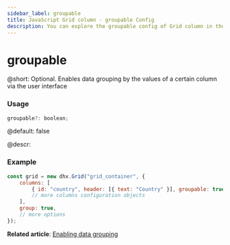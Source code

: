 ```yaml
---
sidebar_label: groupable
title: JavaScript Grid column - groupable Config 
description: You can explore the groupable config of Grid column in the documentation of the DHTMLX JavaScript UI library. Browse developer guides and API reference, try out code examples and live demos, and download a free 30-day evaluation version of DHTMLX Suite.
---
```


# groupable

@short: Optional. Enables data grouping by the values of a certain column via the user interface

### Usage

~~~jsx
groupable?: boolean;
~~~

@default: false

@descr:
### Example

~~~jsx
const grid = new dhx.Grid("grid_container", {
    columns: [
        { id: "country", header: [{ text: "Country" }], groupable: true },
        // more columns configuration objects
    ],
    group: true,
    // more options
});
~~~

**Related article**: [Enabling data grouping](grid/usage.md#enabling-data-grouping)
